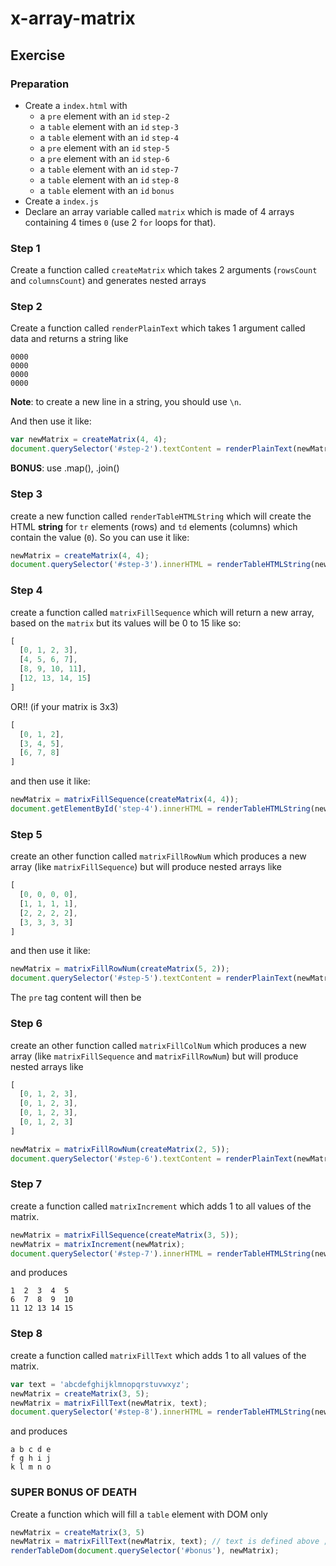 # x-array-matrix

## Exercise



### Preparation

- Create a `index.html` with
  - a `pre` element with an `id` `step-2`
  - a `table` element with an `id` `step-3`
  - a `table` element with an `id` `step-4`
  - a `pre` element with an `id` `step-5`
  - a `pre` element with an `id` `step-6`
  - a `table` element with an `id` `step-7`
  - a `table` element with an `id` `step-8`
  - a `table` element with an `id` `bonus`
- Create a `index.js`
- Declare an array variable called `matrix` which is made of
  4 arrays containing 4 times `0` (use 2 `for` loops for that).

### Step 1

Create a function called `createMatrix` which takes
2 arguments (`rowsCount` and `columnsCount`) and generates nested arrays

### Step 2

Create a function called `renderPlainText` which takes 1 argument called data
and returns a string like

````
0000
0000
0000
0000
````

__Note__: to create a new line in a string, you should use `\n`.

And then use it like:

````js
var newMatrix = createMatrix(4, 4);
document.querySelector('#step-2').textContent = renderPlainText(newMatrix);
````

__BONUS__: use .map(), .join()


### Step 3

create a new function called `renderTableHTMLString` which will create
the HTML **string** for `tr` elements (rows) and `td` elements (columns)
which contain the value (`0`).
So you can use it like:

````js
newMatrix = createMatrix(4, 4);
document.querySelector('#step-3').innerHTML = renderTableHTMLString(newMatrix);
````

### Step 4

create a function called `matrixFillSequence` which will return a
new array, based on the `matrix` but its values will be 0 to 15 like so:

````js
[
  [0, 1, 2, 3],
  [4, 5, 6, 7],
  [8, 9, 10, 11],
  [12, 13, 14, 15]
]
````

OR!! (if your matrix is 3x3)

````js
[
  [0, 1, 2],
  [3, 4, 5],
  [6, 7, 8]
]
````

and then use it like:

````js
newMatrix = matrixFillSequence(createMatrix(4, 4));
document.getElementById('step-4').innerHTML = renderTableHTMLString(newMatrix);
````

### Step 5

create an other function called `matrixFillRowNum` which produces a
new array (like `matrixFillSequence`) but will produce nested arrays
like

````js
[
  [0, 0, 0, 0],
  [1, 1, 1, 1],
  [2, 2, 2, 2],
  [3, 3, 3, 3]
]
````

and then use it like:

````js
newMatrix = matrixFillRowNum(createMatrix(5, 2));
document.querySelector('#step-5').textContent = renderPlainText(newMatrix);
````

The `pre` tag content will then be

### Step 6

create an other function called `matrixFillColNum` which produces a
new array (like `matrixFillSequence` and `matrixFillRowNum`) but will
produce nested arrays like

````js
[
  [0, 1, 2, 3],
  [0, 1, 2, 3],
  [0, 1, 2, 3],
  [0, 1, 2, 3]
]
````

````js
newMatrix = matrixFillRowNum(createMatrix(2, 5));
document.querySelector('#step-6').textContent = renderPlainText(newMatrix);
````

### Step 7

create a function called `matrixIncrement` which adds 1 to all values of the matrix.

````js
newMatrix = matrixFillSequence(createMatrix(3, 5));
newMatrix = matrixIncrement(newMatrix);
document.querySelector('#step-7').innerHTML = renderTableHTMLString(newMatrix);
````

and produces

````
1  2  3  4  5
6  7  8  9  10
11 12 13 14 15
````


### Step 8

create a function called `matrixFillText` which adds 1 to all values of the matrix.

````js
var text = 'abcdefghijklmnopqrstuvwxyz';
newMatrix = createMatrix(3, 5);
newMatrix = matrixFillText(newMatrix, text);
document.querySelector('#step-8').innerHTML = renderTableHTMLString(newMatrix);
````

and produces

````
a b c d e
f g h i j
k l m n o
````


### SUPER BONUS OF DEATH

Create a function which will fill a `table` element with DOM only

````js
newMatrix = createMatrix(3, 5)
newMatrix = matrixFillText(newMatrix, text); // text is defined above ;)
renderTableDom(document.querySelector('#bonus'), newMatrix);
````
